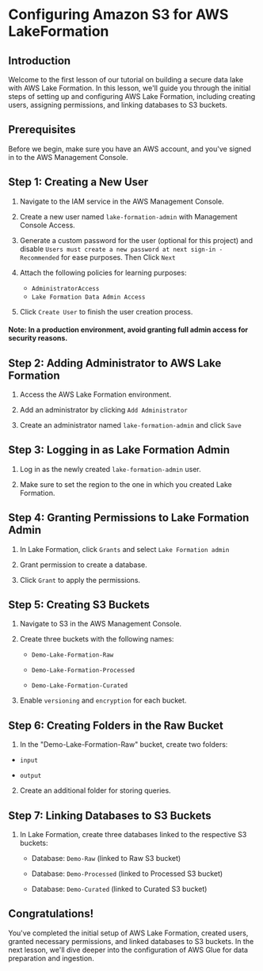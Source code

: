 # Configuring Amazon S3 for AWS LakeFormation
## Introduction
Welcome to the first lesson of our tutorial on building a secure data lake with AWS Lake Formation. In this lesson, we'll guide you through the initial steps of setting up and configuring AWS Lake Formation, including creating users, assigning permissions, and linking databases to S3 buckets.

## Prerequisites
Before we begin, make sure you have an AWS account, and you've signed in to the AWS Management Console.

## Step 1: Creating a New User
1. Navigate to the IAM service in the AWS Management Console.

2. Create a new user named `lake-formation-admin` with Management Console Access.

3. Generate a custom password for the user (optional for this project) and disable `Users must create a new password at next sign-in - Recommended` for ease purposes. Then Click `Next`

4. Attach the following policies for learning purposes:
    - `AdministratorAccess`
    - `Lake Formation Data Admin Access`

5. Click `Create User` to finish the user creation process.

#### Note: In a production environment, avoid granting full admin access for security reasons.

## Step 2: Adding Administrator to AWS Lake Formation
1. Access the AWS Lake Formation environment.

2. Add an administrator by clicking `Add Administrator`

3. Create an administrator named `lake-formation-admin` and click `Save`

## Step 3: Logging in as Lake Formation Admin
1. Log in as the newly created `lake-formation-admin` user.

2. Make sure to set the region to the one in which you created Lake Formation.

## Step 4: Granting Permissions to Lake Formation Admin
1. In Lake Formation, click `Grants` and select `Lake Formation admin`

2. Grant permission to create a database.

3. Click `Grant` to apply the permissions.

## Step 5: Creating S3 Buckets
1. Navigate to S3 in the AWS Management Console.

2. Create three buckets with the following names:
    - `Demo-Lake-Formation-Raw`

    - `Demo-Lake-Formation-Processed`
      
    - `Demo-Lake-Formation-Curated`

3. Enable `versioning` and `encryption` for each bucket.

## Step 6: Creating Folders in the Raw Bucket
1. In the "Demo-Lake-Formation-Raw" bucket, create two folders:
- `input`

- `output`

2. Create an additional folder for storing queries.

## Step 7: Linking Databases to S3 Buckets
1. In Lake Formation, create three databases linked to the respective S3 buckets:
    - Database: `Demo-Raw` (linked to Raw S3 bucket)

    - Database: `Demo-Processed` (linked to Processed S3 bucket)

    - Database: `Demo-Curated` (linked to Curated S3 bucket)

## Congratulations! 
You've completed the initial setup of AWS Lake Formation, created users, granted necessary permissions, and linked databases to S3 buckets. In the next lesson, we'll dive deeper into the configuration of AWS Glue for data preparation and ingestion.
